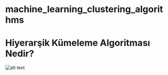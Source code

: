 # machine_learning_clustering_algorithms


# Hiyerarşik Kümeleme Algoritması Nedir?

![alt text](https://miro.medium.com/max/770/1*0BDVA8JPsSHivx7e6SEGtw.png)
